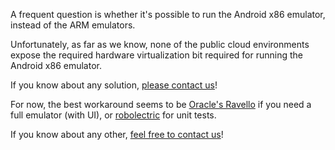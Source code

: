 A frequent question is whether it's possible to run the Android x86 emulator,
instead of the ARM emulators.

Unfortunately, as far as we know, none of the public cloud environments expose the required
hardware virtualization bit required for running the Android x86 emulator.

If you know about any solution, [please contact us](https://www.bitrise.io/contact)!

For now, the best workaround seems to be [Oracle's Ravello](https://www.ravellosystems.com/)
if you need a full emulator (with UI),
or [robolectric](http://robolectric.org/) for unit tests.

If you know about any other, [feel free to contact us](https://www.bitrise.io/contact)!
